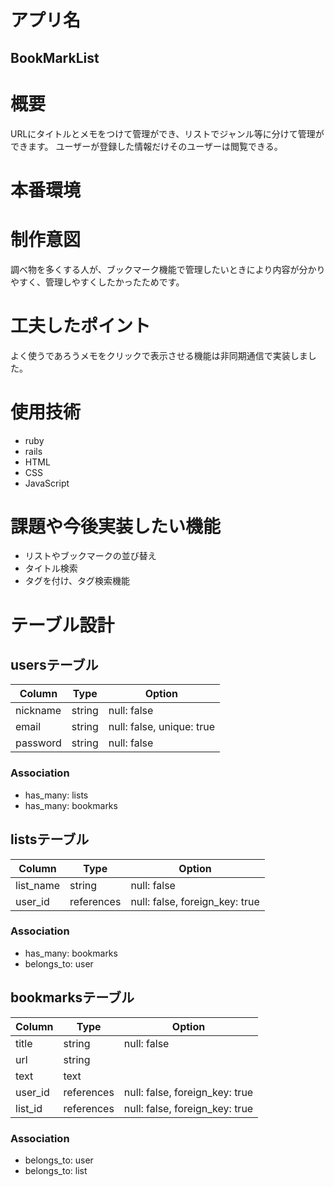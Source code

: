 # アプリ名
## BookMarkList

# 概要
URLにタイトルとメモをつけて管理ができ、リストでジャンル等に分けて管理ができます。
ユーザーが登録した情報だけそのユーザーは閲覧できる。

# 本番環境


# 制作意図
調べ物を多くする人が、ブックマーク機能で管理したいときにより内容が分かりやすく、管理しやすくしたかったためです。

# 工夫したポイント
よく使うであろうメモをクリックで表示させる機能は非同期通信で実装しました。

# 使用技術
- ruby
- rails
- HTML
- CSS
- JavaScript

# 課題や今後実装したい機能
- リストやブックマークの並び替え
- タイトル検索
- タグを付け、タグ検索機能

# テーブル設計
## usersテーブル

| Column | Type | Option |
| ------ | ---- | ------ |
| nickname | string | null: false |
| email | string | null: false, unique: true |
| password |string | null: false |

### Association
- has_many: lists
- has_many: bookmarks

## listsテーブル

| Column | Type | Option |
| ------ | ---- | ------ |
| list_name | string | null: false |
| user_id | references | null: false, foreign_key: true |

### Association
- has_many: bookmarks
- belongs_to: user

## bookmarksテーブル
 | Column | Type | Option |
 | ------ | ---- | ------ |
 | title | string | null: false |
 | url | string | |
 | text | text | |
 | user_id | references | null: false, foreign_key: true |
 | list_id | references | null: false, foreign_key: true |

 ### Association
 - belongs_to: user
 - belongs_to: list

